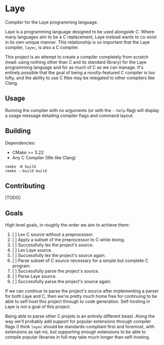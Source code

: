 # Laye

Compiler for the Laye programming language.

Laye is a programming language designed to be used alongside C. Where many languages aim to be a C replacement, Laye instead wants to co-exist in its own unique manner. This relationship is so important that the Laye compiler, `layec`, is also a C compiler.

This project is an attempt to create a compiler completely from scratch (read: using nothing other than C and its standard library) for the Laye programming language and for as much of C as we can manage. It's entirely possible that the goal of being a mostly-featured C compiler is too lofty, and the ability to use C files may be relegated to other compilers like Clang.

## Usage

Running the compiler with no arguments (or with the `--help` flag) will display a usage message detailing compiler flags and command layout.

## Building

Dependencies:
- CMake >= 3.22
- Any C Compiler (We like Clang)

```
cmake -B build
cmake --build build
```

## Contributing

[TODO]

## Goals

High level goals, in roughly the order we aim to achieve them:

1. [ ] Lex C source without a preprocessor.
2. [ ] Apply a subset of the preprocessor to C while lexing.
3. [ ] Successfully lex the project's source.
4. [ ] Lex Laye source.
5. [ ] Successfully lex the project's source again.
6. [ ] Parse subset of C source necessary for a simple but complete C program.
7. [ ] Successfully parse the project's source.
8. [ ] Parse Laye source.
9. [ ] Successfully parse the project's source again.

If we can continue to parse the project's source after implementing a parser for both Laye and C, then we're pretty much home free for continuing to be able to self-host this project through to code generation. Self-hosting in Laye is not a goal of this project.

Being able to parse other C projets is an entirely different beast. Along the way we'll probably add support for popular extensions through compiler flags (I think `layec` should be standards-compliant first and foremost, with extensions as opt-in), but supporting enough extensions to be able to compile popular libraries in full may take much longer than self-hosting.
